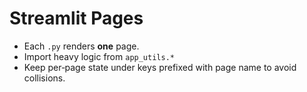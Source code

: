 # Streamlit Pages

* Each `.py` renders **one** page.
* Import heavy logic from `app_utils.*`
* Keep per‑page state under keys prefixed with page name to avoid collisions.
